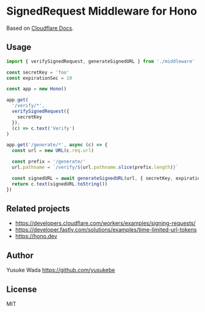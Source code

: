 # SignedRequest Middleware for Hono

Based on [Cloudflare Docs](https://developers.cloudflare.com/workers/examples/signing-requests/).

## Usage

```ts
import { verifySignedRequest, generateSignedURL } from './middleware'

const secretKey = 'foo'
const expirationSec = 10

const app = new Hono()

app.get(
  '/verify/*',
  verifySignedRequest({
    secretKey
  }),
  (c) => c.text('Verify')
)

app.get('/generate/*', async (c) => {
  const url = new URL(c.req.url)

  const prefix = '/generate/'
  url.pathname = `/verify/${url.pathname.slice(prefix.length)}`

  const signedURL = await generateSignedURL(url, { secretKey, expirationMs: 1000 * expirationSec })
  return c.text(signedURL.toString())
})
```

## Related projects

* <https://developers.cloudflare.com/workers/examples/signing-requests/>
* <https://developer.fastly.com/solutions/examples/time-limited-url-tokens>
* <https://hono.dev>

## Author

Yusuke Wada <https://github.com/yusukebe>

## License

MIT
